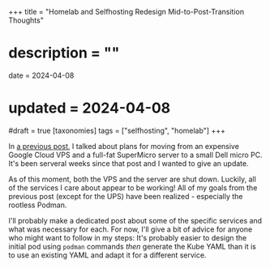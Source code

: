 +++
title = "Homelab and Selfhosting Redesign Mid-to-Post-Transition Thoughts"
# description = ""
date = 2024-04-08
# updated = 2024-04-08
#draft = true
[taxonomies]
tags = ["selfhosting", "homelab"]
+++

In [a previous post](../../03/redesigning-my-selfhosting-setup-and-lab), I talked about plans for moving from an expensive Google Cloud VPS and a full-fat SuperMicro server to a small Dell micro PC. 
It's been serveral weeks since that post and I wanted to give an update.

As of this moment, both the VPS and the server are shut down. 
Luckily, all of the services I care about appear to be working! 
All of my goals from the previous post (except for the UPS) have been realized - especially the rootless Podman.

I'll probably make a dedicated post about some of the specific services and what was necessary for each.
For now, I'll give a bit of advice for anyone who might want to follow in my steps: 
It's probably easier to design the initial pod using `podman` commands *then* generate the Kube YAML than it is to use an existing YAML and adapt it for a different service. 
